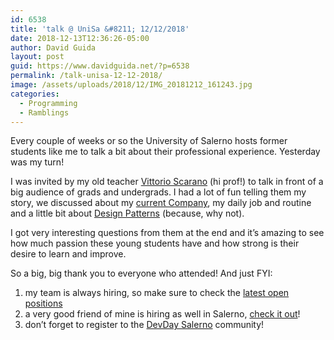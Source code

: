 ```yaml
---
id: 6538
title: 'talk @ UniSa &#8211; 12/12/2018'
date: 2018-12-13T12:36:26-05:00
author: David Guida
layout: post
guid: https://www.davidguida.net/?p=6538
permalink: /talk-unisa-12-12-2018/
image: /assets/uploads/2018/12/IMG_20181212_161243.jpg
categories:
  - Programming
  - Ramblings
---
```

Every couple of weeks or so the University of Salerno hosts former students like me to talk a bit about their professional experience. Yesterday was my turn!

I was invited by my old teacher <a rel="noreferrer noopener" aria-label="Great talk yesterday at the University of Salerno! I was invited by my old teacher Vittorio Scarano (hi prof!) to talk a bit about my professional experience. (opens in a new tab)" href="https://www.linkedin.com/in/vitsca/" target="_blank">Vittorio Scarano</a> (hi prof!) to talk in front of a big audience of grads and undergrads. I had a lot of fun telling them my story, we discussed about my <a rel="noreferrer noopener" aria-label="We discussed about my current Company, my daily job and routine and a little bit about Design Patterns (because, why not). (opens in a new tab)" href="https://www.dell.com/" target="_blank">current Company</a>, my daily job and routine and a little bit about <a rel="noreferrer noopener" aria-label="We discussed about my current Company, my daily job and routine and a little bit about Design Patterns (because, why not). (opens in a new tab)" href="https://www.gofpatterns.com/" target="_blank">Design Patterns</a> (because, why not).

I got very interesting questions from them at the end and it&#8217;s amazing to see how much passion these young students have and how strong is their desire to learn and improve.

So a big, big thank you to everyone who attended! And just FYI:

  1. my team is always hiring, so make sure to check the <a href="https://jobs.dell.com/location/ireland-munster-limerick-jobs/375/2963597-7521315-2962941-2962943/4" target="_blank" rel="noreferrer noopener" aria-label="my team is always hiring, so make sure to check the latest open positions a very good friend of mine is hiring as well in Salerno, check it out! don't forget to register to the DevDay Salerno community! (opens in a new tab)">latest open positions</a>
  2. a very good friend of mine is hiring as well in Salerno, <a rel="noreferrer noopener" aria-label="my team is always hiring, so make sure to check the latest open positions a very good friend of mine is hiring as well in Salerno, check it out! don't forget to register to the DevDay Salerno community! (opens in a new tab)" href="https://kidigital.it/lavora-con-noi/" target="_blank">check it out</a>!
  3. don&#8217;t forget to register to the <a rel="noreferrer noopener" aria-label="my team is always hiring, so make sure to check the latest open positions a very good friend of mine is hiring as well in Salerno, check it out! don't forget to register to the DevDay Salerno community! (opens in a new tab)" href="https://www.meetup.com/devday-salerno/" target="_blank">DevDay Salerno</a> community!

<div class="post-details-footer-widgets">
</div>